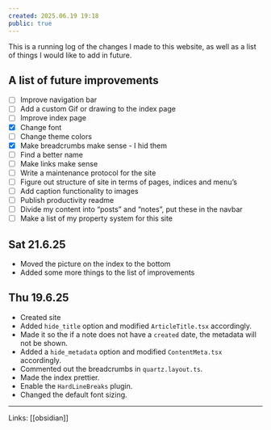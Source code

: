 ```yaml
---
created: 2025.06.19 19:18
public: true
---
```

This is a running log of the changes I made to this website, as well as a list of things I would like to add in future.

## A list of future improvements
- [ ] Improve navigation bar
- [ ] Add a custom Gif or drawing to the index page
- [ ] Improve index page
- [x] Change font
- [ ] Change theme colors
- [x] Make breadcrumbs make sense - I hid them
- [ ] Find a better name
- [ ] Make links make sense
- [ ] Write a maintenance protocol for the site
- [ ] Figure out structure of site in terms of pages, indices and menu’s
- [ ] Add caption functionality to images
- [ ] Publish productivity readme
- [ ] Divide my content into “posts” and “notes”, put these in the navbar
- [ ] Make a list of my property system for this site

## Sat 21.6.25
- Moved the picture on the index to the bottom
- Added some more things to the list of improvements
## Thu 19.6.25
- Created site
- Added `hide_title` option and modified `ArticleTitle.tsx` accordingly.
- Made it so the if a note does not have a `created` date, the metadata will not be shown.
- Added a `hide_metadata` option and modified `ContentMeta.tsx` accordingly.
- Commented out the breadcrumbs in `quartz.layout.ts`.
- Made the index prettier.
- Enable the `HardLineBreaks` plugin.
- Changed the default font sizing.

---
Links: [[obsidian]]